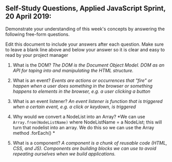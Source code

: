 ## Self-Study Questions, Applied JavaScript Sprint, 20 April 2019: 

Demonstrate your understanding of this week's concepts by answering the following free-form questions.

Edit this document to include your answers after each question. Make sure to leave a blank line above and below your answer so it is clear and easy to read by your project manager

1. What is the DOM?
*The DOM is the Document Object Model. DOM as an API for taping into and manipulating the HTML structure.*

2. What is an event?
*Events are actions or occurrences that "fire" or happen when a user does something in the browser or something happens to elements in the browser, e.g. a user clicking a button*

3. What is an event listener?
*An event listener is function that is triggered when a certain event, e.g. a click or keydown, is triggered*

4. Why would we convert a NodeList into an Array?
*We can use `Array.from(NodeListName)` where NodeListName = a NodeList; this will turn that nodelist into an array. We do this so we can use the Array method .forEach() *

5. What is a component?
*A component is a chunk of reusable code (HTML, CSS, and JS). Components are building blocks we can use to avoid repeating ourselves when we build applications.*